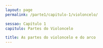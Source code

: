 ```yaml
---
layout: page
permalink: /parte1/capitulo-1/violoncelo/

sessao: Capítulo 1
capitulo: Partes do Violoncelo

title: As partes do violoncelo e do arco
---
```



